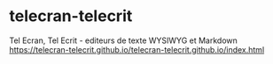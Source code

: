 # telecran-telecrit
Tel Ecran, Tel Ecrit - editeurs de texte WYSIWYG et Markdown
https://telecran-telecrit.github.io/telecran-telecrit.github.io/index.html
